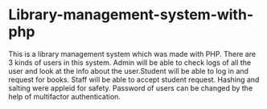 # Library-management-system-with-php
This is a library management system which was made with PHP. There are 3 kinds of users in this system. Admin will be able to check logs of all the user and look at the info about the user.Student will be able to log in and request for books. Staff will be able to accept student request. Hashing and salting were appleid for safety. Password of users can be changed by the help of multifactor authentication.
